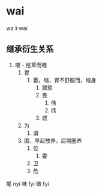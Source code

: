 # wai

wa 》 wai

## 继承衍生关系

1. 喂 - 挖草而喂
   1. 胃
      1. 萎，缩，胃不舒服而，缩身
         1. 猥琐
         2. 畏
               1. 伟
               1. 纬
         3. 煨
   2. 为
      1. 谓
   3. 围，早起放养，后期圈养  
      1. 位
         1. 委
      2. 卫
      3. 危

尾 nyi
味 fyi
微 fyi
